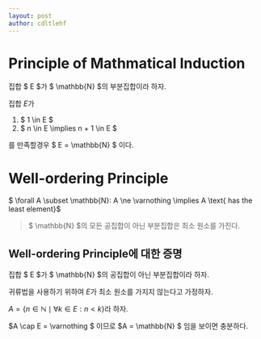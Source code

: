 ```yaml
---
layout: post
author: cdltlehf
---
```




# Principle of Mathmatical Induction

집합 $ E ​$가 $ \mathbb{N} ​$의 부분집합이라 하자.

집합 $E​$가

1. $ 1 \in E ​$
2. $ n \in E \implies n + 1 \in E ​$ 

 를 만족할경우 $ E = \mathbb{N} ​$ 이다.



# Well-ordering Principle

$ \forall A \subset \mathbb{N}: A \ne \varnothing \implies A \text{ has the least element}$

>  $ \mathbb{N} ​$의 모든 공집합이 아닌 부분집합은 최소 원소를 가진다.



## Well-ordering Principle에 대한 증명

집합 $ E ​$가 $ \mathbb{N} ​$의 공집합이 아닌 부분집합이라 하자. 

귀류법을 사용하기 위하여 $E​$가 최소 원소를 가지지 않는다고 가정하자.

$A = \{n \in \mathbb{N}  \mid  \forall k \in E: n < k \} ​$ 라 하자.

$A \cap E = \varnothing $ 이므로 $A = \mathbb{N} $ 임을 보이면 충분하다.

